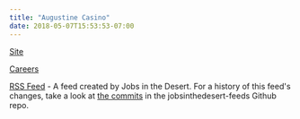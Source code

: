 ```yaml
---
title: "Augustine Casino"
date: 2018-05-07T15:53:53-07:00
---
```


[Site]

[Careers]

[RSS Feed] - A feed created by Jobs in the Desert.  For a history of this feed's changes, take a look at [the commits] in the jobsinthedesert-feeds Github repo.

[Site]: http://www.augustinecasino.com/
[Careers]: https://www2.appone.com/Search/Search.aspx?ServerVar=augustinecasino.appone.com
[RSS Feed]: /rss/augustine_casino.xml
[the commits]: https://github.com/jobsinthedesert/jobsinthedesert-feeds/commits/master/augustine_casino.xml
